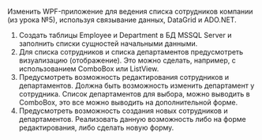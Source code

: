 Изменить WPF-приложение для ведения списка сотрудников компании (из урока №5), используя связывание данных, DataGrid и ADO.NET.
1. Создать таблицы Employee и Department в БД MSSQL Server и заполнить списки сущностей начальными данными.
2. Для списка сотрудников и списка департаментов предусмотреть визуализацию (отображение). Это можно сделать, например, с использованием ComboBox или ListView.
3. Предусмотреть возможность редактирования сотрудников и департаментов. Должна быть возможность изменить департамент у сотрудника. Список департаментов для выбора, можно выводить в ComboBox, это все можно выводить на дополнительной форме.
4. Предусмотреть возможность создания новых сотрудников и департаментов. Реализовать данную возможность либо на форме редактирования, либо сделать новую форму.
